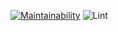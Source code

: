 [![Maintainability](https://api.codeclimate.com/v1/badges/366a2ea694eb5f9afaab/maintainability)](https://codeclimate.com/github/xxphantom/backend-project-lvl1/maintainability)
![Lint](https://github.com/xxphantom/backend-project-lvl1/workflows/Lint/badge.svg)